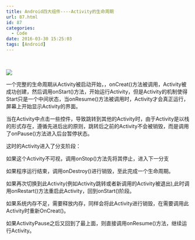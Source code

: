 ```yaml
---
title: Android四大组件----Activity的生命周期
url: 87.html
id: 87
categories:
  - Code
date: 2016-03-30 15:25:03
tags: [Android]
---
```


 

![](http://hi.csdn.net/attachment/201109/1/0_1314838777He6C.gif)

一个完整的生命周期从Activity被启动开始，，onCreat()方法被调用，Activity被成功创建，然后调用onStart()方法，开始运行Activity，但是Activity的机制使得Start只是一个中间状态，当onResume()方法被调用时，Activity才会真正运行，屏幕上开始显示Activity的界面。

当在Activity中点击一些控件，导致跳转到其他的Activity时，由于Activity是以栈的形式存在，遵循先进后出的原则，跳转后之前的Activity不会被销毁，而是调用了onPause()方法进入后台暂停状态。

这时的Activity进入了分支阶段：

如果这个Activity不可视，调用onStop()方法先将其停止，进入下一分支

如果程序运行结束，调用onDestroy()进行销毁，至此完成一个生命周期。

如果再次切换到此Activity(例如Activity跳转或者新调用的Activity被退出),此时调用onRestart()方法重启此Activity，回到onStart()阶段。

如果系统内存不足，需要释放内存，同样会将此Activity进行销毁，在需要调用此Activity时重新OnCreat()。

如果ActivityPause之后又回到了最上面，则直接调用onResume()方法，继续运行Activity。